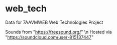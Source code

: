 # web_tech
Data for 7AAVMWEB Web Technologies Project

Sounds from "https://freesound.org/" \n
Hosted via "https://soundcloud.com/user-815137447"
